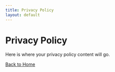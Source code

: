 ```yaml
---
title: Privacy Policy
layout: default
---
```


# Privacy Policy

Here is where your privacy policy content will go.

[Back to Home](../index.md)
